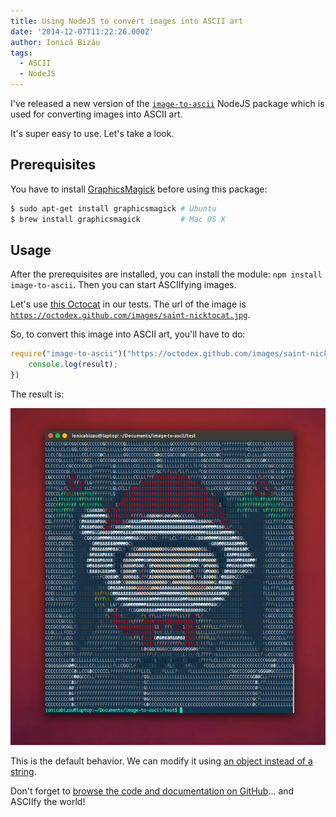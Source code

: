 ```yaml
---
title: Using NodeJS to convert images into ASCII art
date: '2014-12-07T11:22:26.000Z'
author: Ionică Bizău
tags:
  - ASCII
  - NodeJS
---
```

I've released a new version of the [`image-to-ascii`](https://github.com/IonicaBizau/image-to-ascii) NodeJS package which is used for converting images into ASCII art.

It's super easy to use. Let's take a look.

## Prerequisites
You have to install [GraphicsMagick](http://www.graphicsmagick.org/) before using this package:

```sh
$ sudo apt-get install graphicsmagick # Ubuntu
$ brew install graphicsmagick         # Mac OS X
```

## Usage

After the prerequisites are installed, you can install the module: `npm install image-to-ascii`. Then you can start ASCIIfying images.

Let's use [this Octocat](https://octodex.github.com/saint-nicktocat/) in our tests. The url of the image is [`https://octodex.github.com/images/saint-nicktocat.jpg`](https://octodex.github.com/images/saint-nicktocat.jpg).

So, to convert this image into ASCII art, you'll have to do:

```js
require("image-to-ascii")("https://octodex.github.com/images/saint-nicktocat.jpg", function (err, result) {
    console.log(result);
})
```

The result is:

![Saint Nicktocat](/images/posts/16/1.png)

This is the default behavior. We can modify it using [an object instead of a string](https://github.com/IonicaBizau/image-to-ascii#params).

Don't forget to [browse the code and documentation on GitHub](https://github.com/IonicaBizau/image-to-ascii)... and ASCIIfy the world! <i class="fa fa-smile-o"></i>
